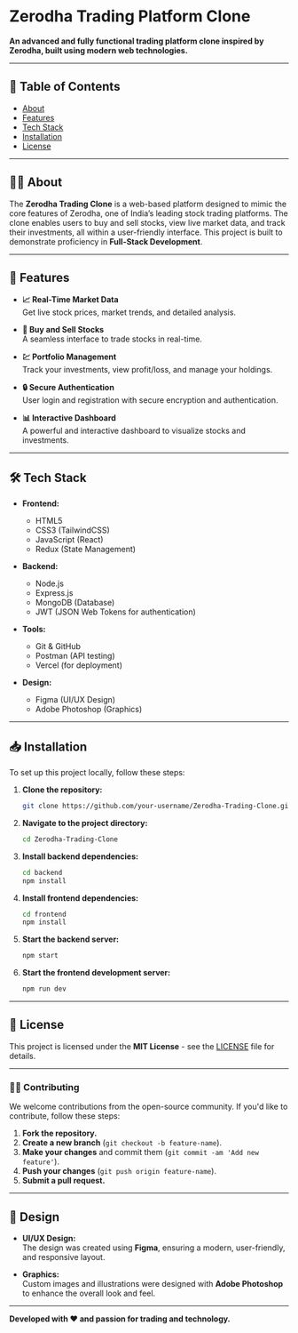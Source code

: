 # Zerodha Trading Platform Clone

**An advanced and fully functional trading platform clone inspired by Zerodha,
built using modern web technologies.**

---

## 🚀 Table of Contents

- [About](#about)
- [Features](#features)
- [Tech Stack](#tech-stack)
- [Installation](#installation)
- [License](#license)

---

## 🧑‍💻 About

The **Zerodha Trading Clone** is a web-based platform designed to mimic the core features of Zerodha,
one of India’s leading stock trading platforms. The clone enables users to buy and sell stocks, 
view live market data, and track their investments, all within a user-friendly interface. 
This project is built to demonstrate proficiency in **Full-Stack Development**.

---

## 🌟 Features

- **📈 Real-Time Market Data**  
  Get live stock prices, market trends, and detailed analysis.

- **🛒 Buy and Sell Stocks**  
  A seamless interface to trade stocks in real-time.

- **💹 Portfolio Management**  
  Track your investments, view profit/loss, and manage your holdings.

- **🔒 Secure Authentication**  
  User login and registration with secure encryption and authentication.

- **📊 Interactive Dashboard**  
  A powerful and interactive dashboard to visualize stocks and investments.

---

## 🛠️ Tech Stack

- **Frontend:**
  - HTML5
  - CSS3 (TailwindCSS)
  - JavaScript (React)
  - Redux (State Management)

- **Backend:**
  - Node.js
  - Express.js
  - MongoDB (Database)
  - JWT (JSON Web Tokens for authentication)

- **Tools:**
  - Git & GitHub
  - Postman (API testing)
  - Vercel (for deployment)

- **Design:**
  - Figma (UI/UX Design)
  - Adobe Photoshop (Graphics)

---

## 📥 Installation

To set up this project locally, follow these steps:

1. **Clone the repository:**
    ```bash
    git clone https://github.com/your-username/Zerodha-Trading-Clone.git
    ```

2. **Navigate to the project directory:**
    ```bash
    cd Zerodha-Trading-Clone
    ```

3. **Install backend dependencies:**
    ```bash
    cd backend
    npm install
    ```

4. **Install frontend dependencies:**
    ```bash
    cd frontend
    npm install
    ```

5. **Start the backend server:**
    ```bash
    npm start
    ```

6. **Start the frontend development server:**
    ```bash
    npm run dev
    ```

---

## 🔐 License

This project is licensed under the **MIT License** - see the [LICENSE](LICENSE) file for details.

---

### 👨‍💻 Contributing

We welcome contributions from the open-source community. If you'd like to contribute, follow these steps:

1. **Fork the repository.**
2. **Create a new branch** (`git checkout -b feature-name`).
3. **Make your changes** and commit them (`git commit -am 'Add new feature'`).
4. **Push your changes** (`git push origin feature-name`).
5. **Submit a pull request.**

---

## 🎨 Design

- **UI/UX Design:**  
  The design was created using **Figma**, ensuring a modern, user-friendly, and responsive layout.

- **Graphics:**  
  Custom images and illustrations were designed with **Adobe Photoshop** to enhance the overall look and feel.

---

**Developed with ❤️ and passion for trading and technology.**
